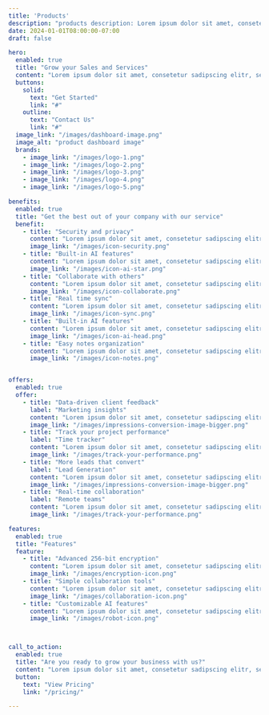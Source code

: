 ```yaml
---
title: 'Products'
description: "products description: Lorem ipsum dolor sit amet, consetetur sadipscing elitr, sed diam nonumy."
date: 2024-01-01T08:00:00-07:00
draft: false

hero:
  enabled: true
  title: "Grow your Sales and Services"
  content: "Lorem ipsum dolor sit amet, consetetur sadipscing elitr, sed diam nonumy eirmod tempor invidunt ut labore et dolore magna aliquyam erat."
  buttons:
    solid:
      text: "Get Started"
      link: "#"
    outline:
      text: "Contact Us"
      link: "#"
  image_link: "/images/dashboard-image.png"
  image_alt: "product dashboard image"
  brands:
    - image_link: "/images/logo-1.png"
    - image_link: "/images/logo-2.png"
    - image_link: "/images/logo-3.png"
    - image_link: "/images/logo-4.png"
    - image_link: "/images/logo-5.png"

benefits:
  enabled: true
  title: "Get the best out of your company with our service"
  benefit:
    - title: "Security and privacy"
      content: "Lorem ipsum dolor sit amet, consetetur sadipscing elitr, sed diam nonumy eirmod tempor."
      image_link: "/images/icon-security.png"
    - title: "Built-in AI features"
      content: "Lorem ipsum dolor sit amet, consetetur sadipscing elitr, sed diam nonumy eirmod tempor."
      image_link: "/images/icon-ai-star.png"
    - title: "Collaborate with others"
      content: "Lorem ipsum dolor sit amet, consetetur sadipscing elitr, sed diam nonumy eirmod tempor."
      image_link: "/images/icon-collaborate.png"
    - title: "Real time sync"
      content: "Lorem ipsum dolor sit amet, consetetur sadipscing elitr, sed diam nonumy eirmod tempor."
      image_link: "/images/icon-sync.png"
    - title: "Built-in AI features"
      content: "Lorem ipsum dolor sit amet, consetetur sadipscing elitr, sed diam nonumy eirmod tempor."
      image_link: "/images/icon-ai-head.png"
    - title: "Easy notes organization"
      content: "Lorem ipsum dolor sit amet, consetetur sadipscing elitr, sed diam nonumy eirmod tempor."
      image_link: "/images/icon-notes.png"


offers:
  enabled: true
  offer:
    - title: "Data-driven client feedback"
      label: "Marketing insights"
      content: "Lorem ipsum dolor sit amet, consetetur sadipscing elitr, sed diam nonumy eirmod tempor invidunt ut labore et dolore magna aliquyam erat, sed diam voluptua invidunt ut labore. At dolore magna aliquyam erat, sed diam voluptua invid unt ut labore."
      image_link: "/images/impressions-conversion-image-bigger.png"
    - title: "Track your project performance"
      label: "Time tracker"
      content: "Lorem ipsum dolor sit amet, consetetur sadipscing elitr, sed diam nonumy eirmod tempor invidunt ut labore et dolore magna aliquyam erat, sed diam voluptua invidunt ut labore. At dolore magna aliquyam erat, sed diam voluptua invid unt ut labore."
      image_link: "/images/track-your-performance.png"
    - title: "More leads that convert"
      label: "Lead Generation"
      content: "Lorem ipsum dolor sit amet, consetetur sadipscing elitr, sed diam nonumy eirmod tempor invidunt ut labore et dolore magna aliquyam erat, sed diam voluptua invidunt ut labore. At dolore magna aliquyam erat, sed diam voluptua invid unt ut labore."
      image_link: "/images/impressions-conversion-image-bigger.png"
    - title: "Real-time collaboration"
      label: "Remote teams"
      content: "Lorem ipsum dolor sit amet, consetetur sadipscing elitr, sed diam nonumy eirmod tempor invidunt ut labore et dolore magna aliquyam erat, sed diam voluptua invidunt ut labore. At dolore magna aliquyam erat, sed diam voluptua invid unt ut labore."
      image_link: "/images/track-your-performance.png"

features:
  enabled: true
  title: "Features"
  feature:
    - title: "Advanced 256-bit encryption"
      content: "Lorem ipsum dolor sit amet, consetetur sadipscing elitr, sed diam nonumy eirmod tempor."
      image_link: "/images/encryption-icon.png"
    - title: "Simple collaboration tools"
      content: "Lorem ipsum dolor sit amet, consetetur sadipscing elitr, sed diam nonumy eirmod tempor."
      image_link: "/images/collaboration-icon.png"
    - title: "Customizable AI features"
      content: "Lorem ipsum dolor sit amet, consetetur sadipscing elitr, sed diam nonumy eirmod tempor."
      image_link: "/images/robot-icon.png"



call_to_action:
  enabled: true
  title: "Are you ready to grow your business with us?"
  content: "Lorem ipsum dolor sit amet, consetetur sadipscing elitr, sed diam nonumy."
  button:
    text: "View Pricing"
    link: "/pricing/"

---
```

